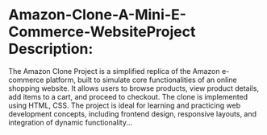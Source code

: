 # Amazon-Clone-A-Mini-E-Commerce-WebsiteProject Description:
The Amazon Clone Project is a simplified replica of the Amazon e-commerce platform, built to simulate core functionalities of an online shopping website. It allows users to browse products, view product details, add items to a cart, and proceed to checkout. The clone is implemented using HTML, CSS.
The project is ideal for learning and practicing web development concepts, including frontend design, responsive layouts, and integration of dynamic functionality...

